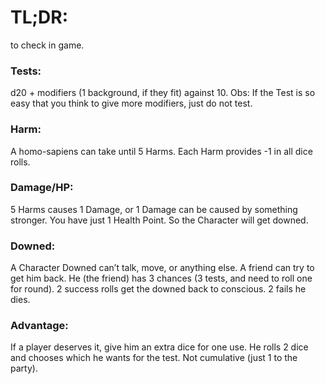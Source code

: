 # TL;DR:

to check in game.

### Tests:

d20 + modifiers (1 background, if they fit) against 10.
Obs: If the Test is so easy that you think to give more modifiers, just do not test.

### Harm:

A homo-sapiens can take until 5 Harms. Each Harm provides -1 in all dice rolls.

### Damage/HP:

5 Harms causes 1 Damage, or 1 Damage can be caused by something stronger. You have just 1 Health Point. So the Character will get downed.

### Downed:

A Character Downed can’t talk, move, or anything else. A friend can try to get him back. He (the friend) has 3 chances (3 tests, and need to roll one for round).
2 success rolls get the downed back to conscious.
2 fails he dies.

### Advantage:

If a player deserves it, give him an extra dice for one use. He rolls 2 dice and chooses which he wants for the test. Not cumulative (just 1 to the party).
